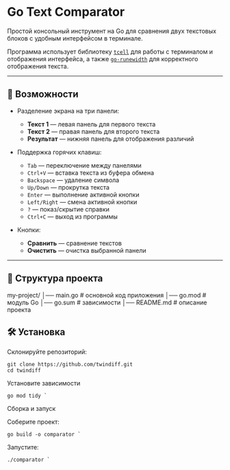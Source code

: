# Go Text Comparator

Простой консольный инструмент на Go для сравнения двух текстовых блоков с удобным интерфейсом в терминале.

Программа использует библиотеку [`tcell`](https://github.com/gdamore/tcell) для работы с терминалом и отображения интерфейса, а также [`go-runewidth`](https://github.com/mattn/go-runewidth) для корректного отображения текста.

---

## 🚀 Возможности

- Разделение экрана на три панели:  
  - **Текст 1** — левая панель для первого текста  
  - **Текст 2** — правая панель для второго текста  
  - **Результат** — нижняя панель для отображения различий  

- Поддержка горячих клавиш:
  - `Tab` — переключение между панелями
  - `Ctrl+V` — вставка текста из буфера обмена
  - `Backspace` — удаление символа
  - `Up/Down` — прокрутка текста
  - `Enter` — выполнение активной кнопки
  - `Left/Right` — смена активной кнопки
  - `?` — показ/скрытие справки
  - `Ctrl+C` — выход из программы

- Кнопки:
  - **Сравнить** — сравнение текстов
  - **Очистить** — очистка выбранной панели

---

## 📂 Структура проекта

my-project/
│── main.go # основной код приложения
│── go.mod # модуль Go
│── go.sum # зависимости
│── README.md # описание проекта


## 🛠 Установка

Склонируйте репозиторий:

```
git clone https://github.com/twindiff.git 
cd twindiff
```

Установите зависимости
```
go mod tidy `
```
Сборка и запуск

Соберите проект:
```
go build -o comparator `
```

Запустите:
```
./comparator `
```
